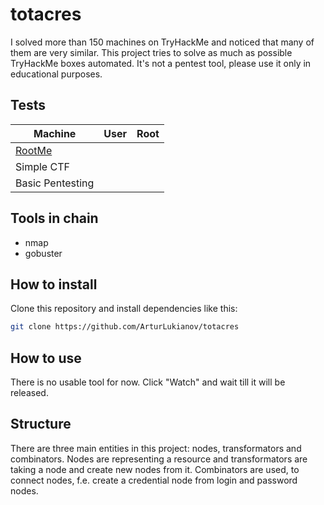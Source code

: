 # totacres
I solved more than 150 machines on TryHackMe and noticed that many of them are very similar.
This project tries to solve as much as possible TryHackMe boxes automated. It's not a pentest tool, please use it only in educational purposes.

## Tests
Machine|User|Root
-|-|-
[RootMe](https://tryhackme.com/room/rrootme)||
Simple CTF||
Basic Pentesting||

## Tools in chain
- nmap
- gobuster


## How to install
Clone this repository and install dependencies like this:
```bash
git clone https://github.com/ArturLukianov/totacres
```

## How to use
There is no usable tool for now. Click "Watch" and wait till it will be released.

## Structure
There are three main entities in this project: nodes, transformators and combinators. Nodes are representing a resource and transformators are taking a node and create new nodes from it. Combinators are used, to connect nodes, f.e. create a credential node from login and password nodes.
